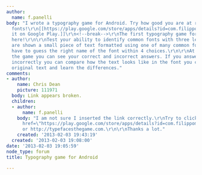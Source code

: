 ```yaml
---
author:
  name: f.panelli
body: "I wrote a typography game for Android. Try how good you are at recongnizing
  fonts!\r\n[[https://play.google.com/store/apps/details?id=com.filippomariapanelli.typefacesfree|Get
  it on Google Play.]]\r\n<!--break-->\r\nThe first typography game for Android is
  here!\r\n\r\nTest your ability to identify common fonts with three levels of difficulty.\r\nYou
  are shown a small piece of text formatted using one of many common fonts and you
  have to guess the right name of the font within 4 choices.\r\n\r\nAt the end of
  the game you can see your correct and incorrect answers. If you answered one question
  incorrectly you can compare how the text looks like in the font you chose with the
  original text and learn the differences."
comments:
- author:
    name: Chris Dean
    picture: 111971
  body: Link appears broken.
  children:
  - author:
      name: f.panelli
    body: "I am not sure I inserted the link correctly.\r\nTry to click <a title=\"here\"
      href=\"https://play.google.com/store/apps/details?id=com.filippomariapanelli.typefacesfree\">here</a>
      or http://typefacesthegame.com.\r\n\r\nThanks a lot."
    created: '2013-02-03 19:43:19'
  created: '2013-02-03 19:08:00'
date: '2013-02-03 19:05:59'
node_type: forum
title: Typography game for Android

---
```

